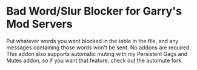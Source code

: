 # Bad Word/Slur Blocker for Garry's Mod Servers
Put whatever words you want blocked in the table in the file, and any messages containing those words won't be sent. No addons are required. This addon also supports automatic muting with my Persistent Gags and Mutes addon, so if you want that feature, check out the automute fork.

